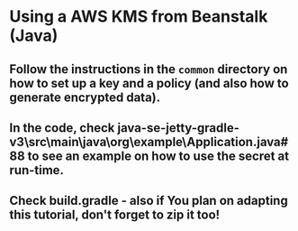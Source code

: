 # Using a AWS KMS from Beanstalk (Java) 

## Follow the instructions in the `common` directory on how to set up a key and a policy (and also how to generate encrypted data). 
## In the code, check java-se-jetty-gradle-v3\src\main\java\org\example\Application.java#88 to see an example on how to use the secret at run-time.
## Check build.gradle - also if You plan on adapting this tutorial, don't forget to zip it too!